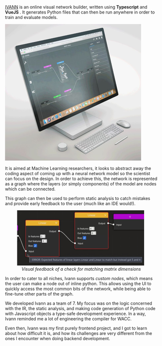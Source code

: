 <link rel="stylesheet" href="/styles/markdown.module.css">

[IVANN](https://icivann.github.io/ivann) is an online visual network builder, written using **Typescript** and **VueJS**
. It generates Python files that can then be run anywhere in order to train and evaluate models.

<img src="assets/ivannLancelot_downscaled.jpeg" class="centered border-radius" style="width: min(95%, 450px)"/>

It is aimed at Machine Learning researchers,
it looks to abstract away the coding aspect of coming up with a neural network model so
the scientist can focus on the design. In order to achieve this, the network is represented as a
graph where the layers (or simply components) of the model are nodes which can be connected.


This graph can then be used to perform static analysis to catch mistakes and provide
early feedback to the user (much like an IDE would!).

<figure>
<img src="assets/ivannLinearLayersCheck.jpeg" class="centered border-radius" style="width: min(99%, 450px)"/>
<figcaption align = "center"><i>Visual feedback of a check for matching matrix dimensions</i></figcaption>
</figure>

In order to cater to all niches, Ivann supports _custom nodes_, which means the user can make
a node out of inline python. This allows using the UI to quickly access the most common bits
of the network, while being able to fine-tune other parts of the graph.

We developed Ivann as a team of 7. My focus was on the logic concerned with the IR, the static
analysis, and making code generation of Python code with Javascript objects a type-safe development
experience. In a way, Ivann reminded me a lot of engineering the compiler for WACC.

Even then, Ivann was my first purely frontend project, and I got to learn about how difficult it is,
and how its challenges are very different from the ones I encounter when doing backend development.
